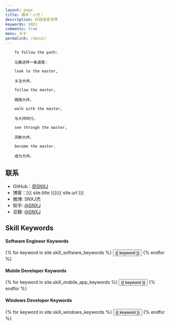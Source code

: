 ```yaml
---
layout: page
title: 骚年！小杰！
description: 科技改变世界
keywords: SNXJ
comments: true
menu: 关于
permalink: /about/
---
```





		To follow the path:

		沿着这样一条道路：

		look to the master,

		关注大师，

		follow the master,

		跟随大师，

		walk with the master,

		与大师同行，

		see through the master,

		洞察大师，

		become the master.

		成为大师。



## 联系

* GitHub：[@SNXJ](https://github.com/SNXJ)
* 博客：[{{ site.title }}]({{ site.url }})
* 微博: SNXJ杰
* 知乎: [@SNXJ](http://www.zhihu.com/people/SNXJ)
* 豆瓣: [@SNXJ](http://www.douban.com/people/SNXJ)

## Skill Keywords

#### Software Engineer Keywords
<div class="btn-inline">
    {% for keyword in site.skill_software_keywords %}
    <button class="btn btn-outline" type="button">{{ keyword }}</button>
    {% endfor %}
</div>

#### Mobile Developer Keywords
<div class="btn-inline">
    {% for keyword in site.skill_mobile_app_keywords %}
    <button class="btn btn-outline" type="button">{{ keyword }}</button>
    {% endfor %}
</div>

#### Windows Developer Keywords
<div class="btn-inline">
    {% for keyword in site.skill_windows_keywords %}
    <button class="btn btn-outline" type="button">{{ keyword }}</button>
    {% endfor %}
</div>
